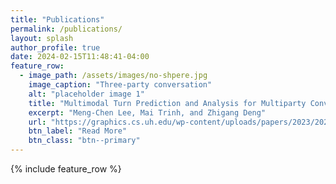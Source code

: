 ```yaml
---
title: "Publications"
permalink: /publications/
layout: splash
author_profile: true
date: 2024-02-15T11:48:41-04:00
feature_row:
  - image_path: /assets/images/no-shpere.jpg
    image_caption: "Three-party conversation"
    alt: "placeholder image 1"
    title: "Multimodal Turn Prediction and Analysis for Multiparty Conversations"
    excerpt: "Meng-Chen Lee, Mai Trinh, and Zhigang Deng"
    url: "https://graphics.cs.uh.edu/wp-content/uploads/papers/2023/2023-ICMI-MultimodalTurnAnalysis.pdf"
    btn_label: "Read More"
    btn_class: "btn--primary"
---
```


{% include feature_row %}